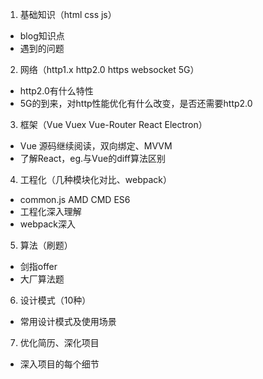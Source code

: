 1. 基础知识（html css js）

  * blog知识点
  * 遇到的问题

2. 网络（http1.x http2.0 https websocket 5G）

  * http2.0有什么特性
  * 5G的到来，对http性能优化有什么改变，是否还需要http2.0

3. 框架（Vue Vuex Vue-Router React Electron）

  * Vue 源码继续阅读，双向绑定、MVVM
  * 了解React，eg.与Vue的diff算法区别

4. 工程化（几种模块化对比、webpack）

  * common.js AMD CMD ES6
  * 工程化深入理解
  * webpack深入

5. 算法（刷题）

  * 剑指offer
  * 大厂算法题

6. 设计模式（10种）

  * 常用设计模式及使用场景

7. 优化简历、深化项目

  * 深入项目的每个细节